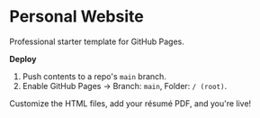 
# Personal Website
Professional starter template for GitHub Pages.

**Deploy**  
1. Push contents to a repo's `main` branch.  
2. Enable GitHub Pages → Branch: `main`, Folder: `/ (root)`.

Customize the HTML files, add your résumé PDF, and you're live!
